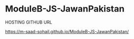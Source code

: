 # ModuleB-JS-JawanPakistan

HOSTING GITHUB URL

https://m-saad-sohail.github.io/ModuleB-JS-JawanPakistan/
